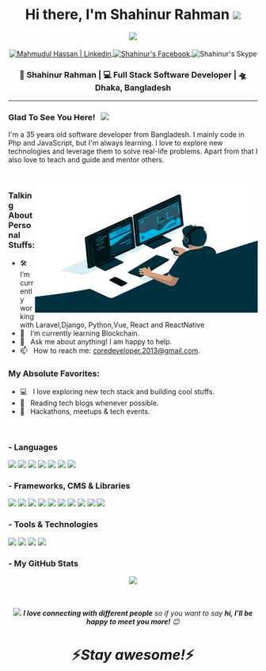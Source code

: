 <div align="center">
   <h1>Hi there, I'm Shahinur Rahman <img src="https://media.giphy.com/media/hvRJCLFzcasrR4ia7z/giphy.gif" width="25px"> </h1>
   <img src="https://pronoun.cyou/x/y?subject=He&object=Him&height=20"> 
</div>

<p align='center'>
<a href="https://www.linkedin.com/in/shahinur-mw">
  <img align="center" alt="Mahmudul Hassan | Linkedin" src="https://img.shields.io/badge/-LinkedIn-0e76a8?style=flat-square&logo=Linkedin&logoColor=white" />
</a>

<a href="https://www.facebook.com/md.shahahinurrahaman">
  <img align="center" alt="Shahinur's Facebook" src="https://img.shields.io/badge/Facebook-0D88F0?style=flat-square&logo=facebook&logoColor=white" />
</a>
<img align="center" alt="Shahinur's Skype" src="https://img.shields.io/badge/ninjaprogrammer?style=flat-square&logo=skype&logoColor=white" />
 </p>


<div align="center">
<h3>👨‍ Shahinur Rahman | 💻 Full Stack Software Developer | 🛸 Dhaka, Bangladesh</h3>
</div>

<hr>

### Glad To See You Here! &nbsp; ![](https://visitor-badge.glitch.me/badge?page_id=ProMahmudul&style=flat-square&color=0088cc)

I'm a 35 years old software developer from Bangladesh. I mainly code in Php and JavaScript, but I'm always learning. I love to explore new technologies and leverage them to solve real-life problems. Apart from that I also love to teach and guide and mentor others.

<br />
<img align="right" height="270px" width="450px" alt="GIF" src="https://raw.githubusercontent.com/ProMahmudul/ProMahmudul/main/code.gif" />

### Talking About Personal Stuffs:

- 🛠 &nbsp; I’m currently working with Laravel,Django, Python,Vue, React and ReactNative
- 🚀 &nbsp; I’m currently learning Blockchain.
- 💬 &nbsp; Ask me about anything! I am happy to help.
- 📫 &nbsp; How to reach me: <coredeveloper.2013@gmail.com>.

### My Absolute Favorites:

- 💻 &nbsp; I love exploring new tech stack and building cool stuffs.
- 📰 &nbsp; Reading tech blogs whenever possible.
- 🍕 &nbsp; Hackathons, meetups & tech events.


<br />

### - Languages
![](https://img.shields.io/badge/-Html-000?&logo=html5&logoColor=fff)
![](https://img.shields.io/badge/-Css-000?&logo=Css3&logoColor=fff)
![](https://img.shields.io/badge/-JavaScript-000?&logo=JavaScript&logoColor=fff)
![](https://img.shields.io/badge/-Php-000?&logo=php&logoColor=fff)
![](https://img.shields.io/badge/-SQL-000?&logo=mysql&logoColor=fff)
![](https://img.shields.io/badge/-C-000?&logo=c&logoColor=fff)
![](https://img.shields.io/badge/-C++-000?&logo=c%2b%2b&logoColor=fff)

### - Frameworks, CMS & Libraries
![](https://img.shields.io/badge/-Laravel-000?&logo=Laravel&logoColor=fff)
![](https://img.shields.io/badge/-Codeigniter-000?&logo=Codeigniter&logoColor=fff)
![](https://img.shields.io/badge/-WordPress-000?&logo=WordPress&logoColor=fff)
![](https://img.shields.io/badge/-Bootstrap-000?&logo=Bootstrap&logoColor=fff)
![](https://img.shields.io/badge/-TailwindCSS-000?&logo=TailwindCSS&logoColor=fff)
![](https://img.shields.io/badge/-jQuery-000?&logo=jQuery&logoColor=fff)
![](https://img.shields.io/badge/-Vue.js-000?&logo=Vue.js&logoColor=fff)
![](https://img.shields.io/badge/-Nuxt.js-000?&logo=Nuxt.js&logoColor=fff)
![](https://img.shields.io/badge/-React.js-000?&logo=React&logoColor=fff)
![](https://img.shields.io/badge/-Next.js-000?&logo=Next.js&logoColor=fff)

### - Tools & Technologies
![](https://img.shields.io/badge/-Git-000?&logo=Git&logoColor=fff)
![](https://img.shields.io/badge/-Adobe&nbsp;Photoshop-000?&logo=Adobe-Photoshop&logoColor=fff)
![](https://img.shields.io/badge/-Adobe&nbsp;Illustrator-000?&logo=Adobe-illustrator&logoColor=fff)
![](https://img.shields.io/badge/-Linux-000?&logo=Linux&logoColor=fff)



### - My GitHub Stats

<p align="center" >
<a href="https://github.com/promahmudul/github-readme-stats"> 
    <img  src="https://github-readme-stats.vercel.app/api?username=shaheen2013&&show_icons=true&theme=radical"/>
  </a>
</p>

<br>

<p align="center" >
<img src="https://media.giphy.com/media/LnQjpWaON8nhr21vNW/giphy.gif" width="60"> <em><b>I love connecting with different people</b> so if you want to say <b>hi, I'll be happy to meet you more!</b> 😊</em>
</p>
<h1 align='center'>⚡️<i>Stay awesome!</i>⚡️</h1>
